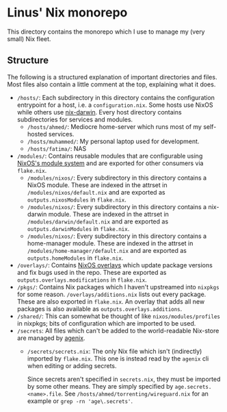 # Linus' Nix monorepo

This directory contains the monorepo which I use to manage my (very small) Nix
fleet.

## Structure

The following is a structured explanation of important directories and files.
Most files also contain a little comment at the top, explaining what it does.

* `/hosts/`: Each subdirectory in this directory contains the configuration
  entrypoint for a host, i.e. a `configuration.nix`. Some hosts use NixOS while
  others use [nix-darwin]. Every host directory contains subdirectories for
  services and modules.
  * `/hosts/ahmed/`: Mediocre home-server which runs most of my self-hosted services.
  * `/hosts/muhammed/`: My personal laptop used for development.
  * `/hosts/fatima/`: NAS
* `/modules/`: Contains reusable modules that are configurable using [NixOS's
  module system][mod-sys] and are exported for other consumers via `flake.nix`.
  * `/modules/nixos/`: Every subdirectory in this directory contains a NixOS
    module. These are indexed in the attrset in `/modules/nixos/default.nix` and are exported as `outputs.nixosModules` in `flake.nix`.
  * `/modules/nixos/`: Every subdirectory in this directory contains a nix-darwin
    module. These are indexed in the attrset in `/modules/darwin/default.nix` and are exported as `outputs.darwinModules` in `flake.nix`.
  * `/modules/nixos/`: Every subdirectory in this directory contains a home-manager
    module. These are indexed in the attrset in `/modules/home-manager/default.nix` and are exported as `outputs.homeModules` in `flake.nix`.
* `/overlays/`: Contains [NixOS overlays][overlays] which update package
  versions and fix bugs used in the repo. These are exported as
  `outputs.overlays.modifications` in `flake.nix`.
* `/pkgs/`: Contains Nix packages which I haven't upstreamed into `nixpkgs` for
  some reason. `/overlays/additions.nix` lists out every package. These are also
  exported in `flake.nix`. An overlay that adds all new packages is also
  available as `outputs.overlays.additions`.
* `/shared/`: This can somewhat be thought of like `nixos/modules/profiles` in
  nixpkgs; bits of configuration which are imported to be used.
* `/secrets`: All files which can't be added to the world-readable Nix-store
  are managed by [agenix].
  * `/secrets/secrets.nix`: The only Nix file which isn't (indirectly) imported
    by `flake.nix`. This one is instead read by the `agenix` cli when editing
    or adding secrets.

    Since secrets aren't specified in `secrets.nix`, they must be imported by
    some other means. They are simply specified by `age.secrets.<name>.file`.
    See `/hosts/ahmed/torrenting/wireguard.nix` for an example or `grep -rn 'age\.secrets'`.

[nix-darwin]: https://github.com/LnL7/nix-darwin/tree/master
[home-manager]: https://github.com/nix-community/home-manager
[mod-sys]: https://wiki.nixos.org/wiki/NixOS_modules
[overlays]: https://wiki.nixos.org/wiki/Overlays
[agenix]: https://github.com/ryantm/agenix
